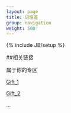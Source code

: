 ```yaml
---
layout: page
title: 记性差 
group: navigation
weight: 500
---
```

{% include JB/setup %}

##相关链接

属于你的专区

[Gift_1][g1]

[Gift_2][g2]

...

[g1]: blog.zhangcz.info/ToMyLove
[g2]: blog.zhangcz.info/love
